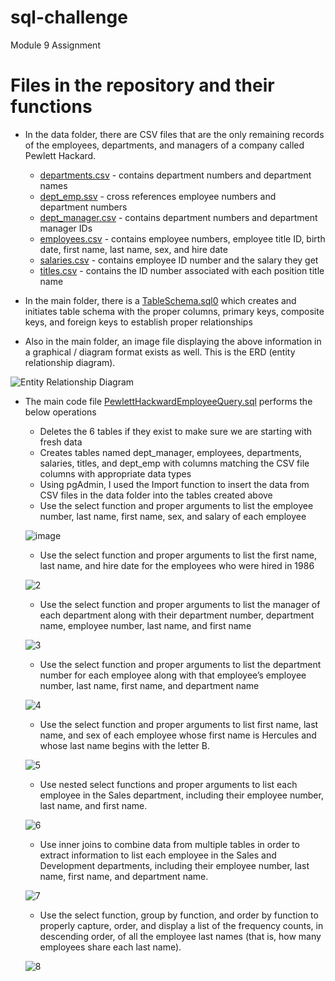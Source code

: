 # sql-challenge
Module 9 Assignment

# Files in the repository and their functions
- In the data folder, there are CSV files that are the only remaining records of the employees, departments, and managers of a company called Pewlett Hackard.
    - <ins>departments.csv</ins> - contains department numbers and department names
    - <ins>dept_emp.ssv</ins> - cross references employee numbers and department numbers
    - <ins>dept_manager.csv</ins> - contains department numbers and department manager IDs
    - <ins>employees.csv</ins> - contains employee numbers, employee title ID, birth date, first name, last name, sex, and hire date
    - <ins>salaries.csv</ins> - contains employee ID number and the salary they get
    - <ins>titles.csv</ins> - contains the ID number associated with each position title name

- In the main folder, there is a <ins>TableSchema.sql0</ins> which creates and initiates table schema with the proper columns, primary keys, composite keys, and foreign keys to establish proper relationships

- Also in the main folder, an image file displaying the above information in a graphical / diagram format exists as well.  This is the ERD (entity relationship diagram).  

![Entity Relationship Diagram](https://github.com/user-attachments/assets/9a18b752-dd28-4332-96af-1c40b3f19e52)

- The main code file <ins>PewlettHackwardEmployeeQuery.sql</ins> performs the below operations
    - Deletes the 6 tables if they exist to make sure we are starting with fresh data
    - Creates tables named dept_manager, employees, departments, salaries, titles, and dept_emp with columns matching the CSV file columns with appropriate data types
    - Using pgAdmin, I used the Import function to insert the data from CSV files in the data folder into the tables created above
    - Use the select function and proper arguments to list the employee number, last name, first name, sex, and salary of each employee

  ![image](https://github.com/user-attachments/assets/3a071418-4f52-4735-9994-00f141d5e865)

    - Use the select function and proper arguments to list the first name, last name, and hire date for the employees who were hired in 1986

  ![2](https://github.com/user-attachments/assets/4538b898-7a8a-475b-9d44-1d6ea32558b6)

   - Use the select function and proper arguments to list the manager of each department along with their department number, department name, employee number, last name, and first name
 
  ![3](https://github.com/user-attachments/assets/4bc08fe8-d5e3-4c76-acca-b0b9a482b447)

  - Use the select function and proper arguments to list the department number for each employee along with that employee’s employee number, last name, first name, and department name
 
  ![4](https://github.com/user-attachments/assets/c09b2f8f-920d-4ab7-aa1b-cf768e15e979)

  - Use the select function and proper arguments to list first name, last name, and sex of each employee whose first name is Hercules and whose last name begins with the letter B.

  ![5](https://github.com/user-attachments/assets/fcda5b06-04d9-4aca-945a-a9ebba539734)

  - Use nested select functions and proper arguments to list each employee in the Sales department, including their employee number, last name, and first name.

  ![6](https://github.com/user-attachments/assets/c96a2643-d6ba-4e52-8380-3e9b6022716d)

  - Use inner joins to combine data from multiple tables in order to extract information to list each employee in the Sales and Development departments, including their employee number, last name, first name, and department name.

  ![7](https://github.com/user-attachments/assets/6e39d054-658a-472e-ad2d-d2945e6b7af8)

  - Use the select function, group by function, and order by function to properly capture, order, and display a list of the frequency counts, in descending order, of all the employee last names (that is, how many employees share each last name).

  ![8](https://github.com/user-attachments/assets/8d3ae6ba-06f9-44a5-9efa-a4445843da82)
